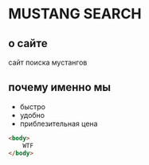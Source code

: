 # MUSTANG SEARCH

## о сайте
сайт поиска мустангов
## **почему именно мы**
* быстро
* удобно
* приблезительная цена

``` html
<body>
	WTF
</body>
```